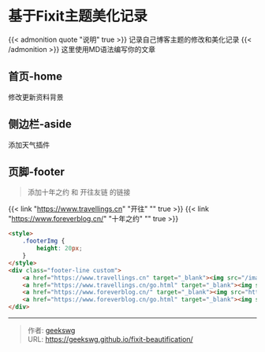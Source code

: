 # 基于Fixit主题美化记录


{{< admonition quote "说明" true >}}
记录自己博客主题的修改和美化记录
{{< /admonition >}}
这里使用MD语法编写你的文章
<!--more-->

## 首页-home
修改更新资料背景

## 侧边栏-aside
添加天气插件

## 页脚-footer

> 添加十年之约 和 开往友链 的链接

{{< link "https://www.travellings.cn" "开往" "" true >}}
{{< link "https://www.foreverblog.cn/" "十年之约" "" true >}}

```html
<style>
    .footerImg {
        height: 20px;  
    }
</style>
<div class="footer-line custom">
    <a href="https://www.travellings.cn" target="_blank"><img src="/images/travelling.png"  class="footerImg" alt="" title="开往-友链接力 v1.5"></a>
    <a href="https://www.travellings.cn/go.html" target="_blank"><img src="/images/travelling.gif" class="footerImg" alt=""  title="开往-友链接力 v1.5"></a>
    <a href="https://www.foreverblog.cn/" target="_blank"><img src="https://img.foreverblog.cn/logo_en_default.png" class="footerImg" alt="" > </a>
    <a href="https://www.foreverblog.cn/go.html" target="_blank"><img src="https://img.foreverblog.cn/wormhole_2.gif" class="footerImg" alt="" title="穿梭虫洞-随机访问十年之约友链博客"></a>
</div>
```

---

> 作者: [geekswg](https://geekswg.github.io)  
> URL: https://geekswg.github.io/fixit-beautification/  

